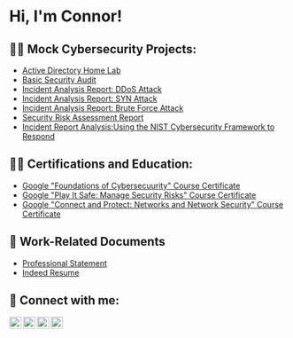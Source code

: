 <h1>Hi, I'm Connor! </h1>

<h2>👨‍💻 Mock Cybersecurity Projects:</h2>

- [Active Directory Home Lab](https://github.com/2cmcclain005/LABURL)
- [Basic Security Audit](https://docs.google.com/document/d/1pZE2ZnXIwHnFeTcq2dfuPKbCrABbIRvONP77ZSjYNYs/edit)
- [Incident Analysis Report: DDoS Attack](https://docs.google.com/document/d/1KlDf2Dhcqwm5-OIWYHDmP5qlKei_YgxH9pKmMA1KAow/edit#heading=h.mjm21hvi0jz5)
- [Incident Analysis Report: SYN Attack](https://docs.google.com/document/d/1f4ukcCJim5ojruO4SkrS3ESgUK3w22QNegNHi-Zo4l4/edit#heading=h.rkogpw759h9x)
- [Incident Analysis Report: Brute Force Attack](https://docs.google.com/document/d/12roHFY05NYu69ZQl0y-SLF0u5knYt4wsyF1Nv9w_Rus/edit#heading=h.1wxj3sdlx0rd)
- [Security Risk Assessment Report](https://docs.google.com/document/d/16K3pOW_MdYZHMF97qqfemWjvbLn1-cggyKScP6rB4ds/edit)
- [Incident Report Analysis:Using the NIST Cybersecurity Framework to Respond](https://docs.google.com/document/d/1OKRVTtpT5q2MXSGlLGHMjBU7W7qzcnuZUeY1y4Gmjt8/edit)

<h2>👨‍🎓 Certifications and Education:</h2>

- [Google "Foundations of Cybersecuurity" Course Certificate](https://coursera.org/share/90c6059b85789bfb446f2581d34110a1)
- [Google "Play It Safe: Manage Security Risks" Course Certificate](https://coursera.org/share/7e53b7bc7b1b7f9f2cd5d3b80299292d)
- [Google "Connect and Protect: Networks and Network Security" Course Certificate](https://coursera.org/share/11685645f9bbb183021191edf8c2a951)

<h2>📄 Work-Related Documents</h2>

- [Professional Statement](https://docs.google.com/document/d/1BL3ECzgBIAuB5qFKYss1U8-hmzasyVQnnJSMJcKobRo/edit)
- [Indeed Resume](https://profile.indeed.com/resume)

<h2> 🤳 Connect with me:</h2>

[<img align="left" alt="ConnorMcClain | YouTube" width="22px" src="https://cdn.jsdelivr.net/npm/simple-icons@v3/icons/youtube.svg" />][youtube]
[<img align="left" alt="ConnorMcClain | Twitter" width="22px" src="https://cdn.jsdelivr.net/npm/simple-icons@v3/icons/twitter.svg" />][twitter]
[<img align="left" alt="ConnorMcClain | LinkedIn" width="22px" src="https://cdn.jsdelivr.net/npm/simple-icons@v3/icons/linkedin.svg" />][linkedin]
[<img align="left" alt="ConnorMcClain | Instagram" width="22px" src="https://cdn.jsdelivr.net/npm/simple-icons@v3/icons/instagram.svg" />][instagram]

[twitter]: https://twitter.com/2cmcclain005
[youtube]: https://www.youtube.com/channel/UCVC3G0xA4F8OW6CJ_XfAmyw
[instagram]: https://www.instagram.com/frankocean.ismydad/
[linkedin]: https://www.linkedin.com/in/connor-undefined-31786b2a1/

<!--
**joshmadakor1/joshmadakor1** is a ✨ _special_ ✨ repository because its `README.md` (this file) appears on your GitHub profile.

Here are some ideas to get you started:

- 🔭 I’m currently working on ...
- 🌱 I’m currently learning ...
- 👯 I’m looking to collaborate on ...
- 🤔 I’m looking for help with ...
- 💬 Ask me about ...
- 📫 How to reach me: ...
- 😄 Pronouns: ...
- ⚡ Fun fact: ...
-->

